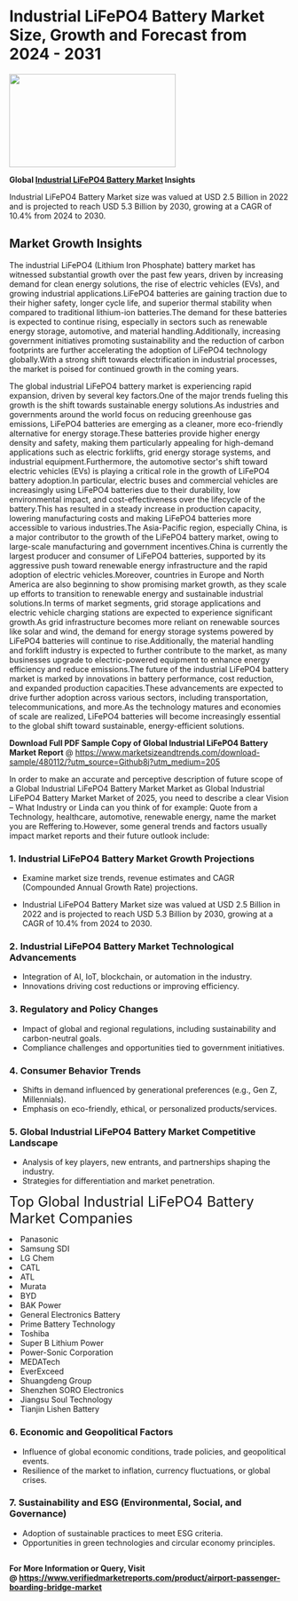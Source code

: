 <H1>Industrial LiFePO4 Battery Market Size, Growth and Forecast from 2024 - 2031</H1><img class="aligncenter size-medium wp-image-584254" src="https://thirdeyenews.in/wp-content/uploads/2024/09/Global-Market-Research-300x168.jpeg" alt="" width="300" height="168" /><p><strong>Global&nbsp;<a href="https://www.marketsizeandtrends.com/download-sample/480112/?utm_source=Github8j?utm_medium=205">Industrial LiFePO4 Battery Market</a> Insights</strong></p><p>Industrial LiFePO4 Battery Market size was valued at USD 2.5 Billion in 2022 and is projected to reach USD 5.3 Billion by 2030, growing at a CAGR of 10.4% from 2024 to 2030.</p><p><h2>Market Growth Insights</h2> <p>The industrial LiFePO4 (Lithium Iron Phosphate) battery market has witnessed substantial growth over the past few years, driven by increasing demand for clean energy solutions, the rise of electric vehicles (EVs), and growing industrial applications.LiFePO4 batteries are gaining traction due to their higher safety, longer cycle life, and superior thermal stability when compared to traditional lithium-ion batteries.The demand for these batteries is expected to continue rising, especially in sectors such as renewable energy storage, automotive, and material handling.Additionally, increasing government initiatives promoting sustainability and the reduction of carbon footprints are further accelerating the adoption of LiFePO4 technology globally.With a strong shift towards electrification in industrial processes, the market is poised for continued growth in the coming years.</p> <p>The global industrial LiFePO4 battery market is experiencing rapid expansion, driven by several key factors.One of the major trends fueling this growth is the shift towards sustainable energy solutions.As industries and governments around the world focus on reducing greenhouse gas emissions, LiFePO4 batteries are emerging as a cleaner, more eco-friendly alternative for energy storage.These batteries provide higher energy density and safety, making them particularly appealing for high-demand applications such as electric forklifts, grid energy storage systems, and industrial equipment.Furthermore, the automotive sector's shift toward electric vehicles (EVs) is playing a critical role in the growth of LiFePO4 battery adoption.In particular, electric buses and commercial vehicles are increasingly using LiFePO4 batteries due to their durability, low environmental impact, and cost-effectiveness over the lifecycle of the battery.This has resulted in a steady increase in production capacity, lowering manufacturing costs and making LiFePO4 batteries more accessible to various industries.The Asia-Pacific region, especially China, is a major contributor to the growth of the LiFePO4 battery market, owing to large-scale manufacturing and government incentives.China is currently the largest producer and consumer of LiFePO4 batteries, supported by its aggressive push toward renewable energy infrastructure and the rapid adoption of electric vehicles.Moreover, countries in Europe and North America are also beginning to show promising market growth, as they scale up efforts to transition to renewable energy and sustainable industrial solutions.In terms of market segments, grid storage applications and electric vehicle charging stations are expected to experience significant growth.As grid infrastructure becomes more reliant on renewable sources like solar and wind, the demand for energy storage systems powered by LiFePO4 batteries will continue to rise.Additionally, the material handling and forklift industry is expected to further contribute to the market, as many businesses upgrade to electric-powered equipment to enhance energy efficiency and reduce emissions.The future of the industrial LiFePO4 battery market is marked by innovations in battery performance, cost reduction, and expanded production capacities.These advancements are expected to drive further adoption across various sectors, including transportation, telecommunications, and more.As the technology matures and economies of scale are realized, LiFePO4 batteries will become increasingly essential to the global shift toward sustainable, energy-efficient solutions.</p> <p><span class=""><strong>Download Full PDF Sample Copy of Global Industrial LiFePO4 Battery Market Report</strong> @ <a href="https://www.marketsizeandtrends.com/download-sample/480112/?utm_source=Github8j?utm_medium=205" target="_blank">https://www.marketsizeandtrends.com/download-sample/480112/?utm_source=Github8j?utm_medium=205</a></span></p><p>In order to make an accurate and perceptive description of future scope of a Global&nbsp;Industrial LiFePO4 Battery Market Market as Global&nbsp;Industrial LiFePO4 Battery Market Market of 2025, you need to describe a clear Vision &ndash; What Industry or Linda can you think of for example: Quote from a Technology, healthcare, automotive, renewable energy, name the market you are Reffering to.However, some general trends and factors usually impact market reports and their future outlook include:</p><h3>1.&nbsp;<strong>Industrial LiFePO4 Battery Market Growth Projections</strong></h3><ul><li>Examine market size trends, revenue estimates and CAGR (Compounded Annual Growth Rate) projections.</li><li><p>Industrial LiFePO4 Battery Market size was valued at USD 2.5 Billion in 2022 and is projected to reach USD 5.3 Billion by 2030, growing at a CAGR of 10.4% from 2024 to 2030.</p></li></ul><h3>2.&nbsp;<strong>Industrial LiFePO4 Battery Market Technological Advancements</strong></h3><ul><li>Integration of AI, IoT, blockchain, or automation in the industry.</li><li>Innovations driving cost reductions or improving efficiency.</li></ul><h3>3.&nbsp;<strong>Regulatory and Policy Changes</strong></h3><ul><li>Impact of global and regional regulations, including sustainability and carbon-neutral goals.</li><li>Compliance challenges and opportunities tied to government initiatives.</li></ul><h3>4.&nbsp;<strong>Consumer Behavior Trends</strong></h3><ul><li>Shifts in demand influenced by generational preferences (e.g., Gen Z, Millennials).</li><li>Emphasis on eco-friendly, ethical, or personalized products/services.</li></ul><h3>5.&nbsp;<strong>Global Industrial LiFePO4 Battery Market Competitive Landscape</strong></h3><ul><li>Analysis of key players, new entrants, and partnerships shaping the industry.</li><li>Strategies for differentiation and market penetration.</li></ul><p data-pm-slice="1 1 []"><span style="color: inherit; font-family: inherit; font-size: 25px;">Top Global Industrial LiFePO4 Battery Market Companies</span></p><div class="" data-test-id=""><p><li>Panasonic</li><li> Samsung SDI</li><li> LG Chem</li><li> CATL</li><li> ATL</li><li> Murata</li><li> BYD</li><li> BAK Power</li><li> General Electronics Battery</li><li> Prime Battery Technology</li><li> Toshiba</li><li> Super B Lithium Power</li><li> Power-Sonic Corporation</li><li> MEDATech</li><li> EverExceed</li><li> Shuangdeng Group</li><li> Shenzhen SORO Electronics</li><li> Jiangsu Soul Technology</li><li> Tianjin Lishen Battery</li></p></div><h3>6.&nbsp;<strong>Economic and Geopolitical Factors</strong></h3><ul><li>Influence of global economic conditions, trade policies, and geopolitical events.</li><li>Resilience of the market to inflation, currency fluctuations, or global crises.</li></ul><h3>7.&nbsp;<strong>Sustainability and ESG (Environmental, Social, and Governance)</strong></h3><ul><li>Adoption of sustainable practices to meet ESG criteria.</li><li>Opportunities in green technologies and circular economy principles.</li></ul><h2><strong style="font-size: 14px;">For More Information or Query, Visit @&nbsp;</strong><a style="background-color: #ffffff; font-size: 14px;" href="https://www.marketsizeandtrends.com/report/industrial-lifepo4-battery-market/" target="_blank">https://www.verifiedmarketreports.com/product/airport-passenger-boarding-bridge-market</a></h2>